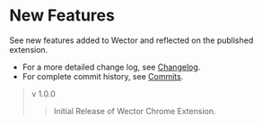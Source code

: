 **New Features**
================

See new features added to Wector and reflected on the published extension.
 
- For a more detailed change log, see [Changelog](src/mkdwn/CHANGELOG.md "Complete Changelog").
- For complete commit history, see [Commits](https://bitbucket.org/khaalidimaag/wector/commits/all "Commit History").

> v 1.0.0
>> Initial Release of Wector Chrome Extension. 